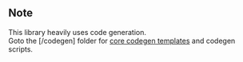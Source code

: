 ## Note
This library heavily uses code generation.  
Goto the [/codegen] folder for [core codegen templates](/codegen/templates) and codegen scripts.